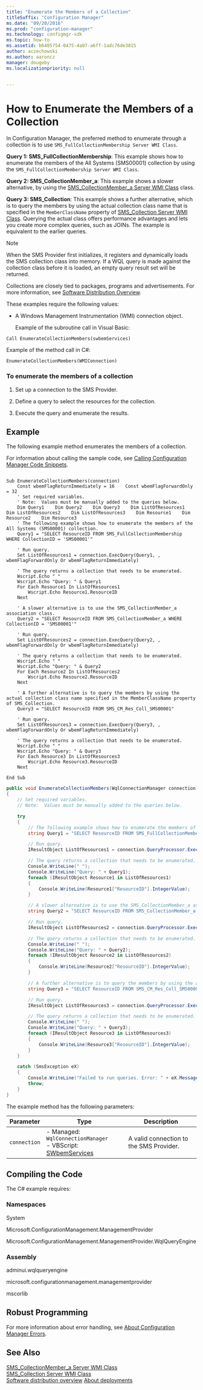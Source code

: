 ```yaml
---
title: "Enumerate the Members of a Collection"
titleSuffix: "Configuration Manager"
ms.date: "09/20/2016"
ms.prod: "configuration-manager"
ms.technology: configmgr-sdk
ms.topic: how-to
ms.assetid: b6405754-0475-4a07-a6ff-1adc76de3815
author: aczechowski
ms.author: aaroncz
manager: dougeby
ms.localizationpriority: null


---
```

# How to Enumerate the Members of a Collection
In Configuration Manager, the preferred method to enumerate through a collection is to use `SMS_FullCollectionMembership Server WMI Class`.  

 **Query 1: SMS_FullCollectionMembership**: This example shows how to enumerate the members of the All Systems (SMS00001) collection by using the `SMS_FullCollectionMembership Server WMI Class`.  

 **Query 2: SMS_CollectionMember_a**: This example shows a slower alternative, by using the [SMS_CollectionMember_a Server WMI Class](../../../../develop/reference/core/clients/collections/sms_collectionmember_a-server-wmi-class.md) class.  

 **Query 3: SMS_Collection**: This example shows a further alternative, which is to query the members by using the actual collection class name that is specified in the `MemberClassName` property of [SMS_Collection Server WMI Class](../../../../develop/reference/core/clients/collections/sms_collection-server-wmi-class.md). Querying the actual class offers performance advantages and lets you create more complex queries, such as JOINs. The example is equivalent to the earlier queries.  

> [!NOTE]
>  When the SMS Provider first initializes, it registers and dynamically loads the SMS collection class into memory. If a WQL query is made against the collection class before it is loaded, an empty query result set will be returned.  

 Collections are closely tied to packages, programs and advertisements. For more information, see [Software Distribution Overview](../../../../develop/core/servers/configure/software-distribution-overview.md).  

 These examples require the following values:  

- A Windows Management Instrumentation (WMI) connection object.  

  Example of the subroutine call in Visual Basic:  

```  
Call EnumerateCollectionMembers(swbemServices)  
```  

 Example of the method call in C#:  

```  
EnumerateCollectionMembers(WMIConnection)  
```  

### To enumerate the members of a collection  

1.  Set up a connection to the SMS Provider.  

2.  Define a query to select the resources for the collection.  

3.  Execute the query and enumerate the results.  

## Example  
 The following example method enumerates the members of a collection.  

 For information about calling the sample code, see [Calling Configuration Manager Code Snippets](../../../../develop/core/understand/calling-code-snippets.md).  

```vbs  

Sub EnumerateCollectionMembers(connection)  
    Const wbemFlagReturnImmediately = 16    Const wbemFlagForwardOnly = 32  
    ' Set required variables.  
    ' Note:  Values must be manually added to the queries below.  
    Dim Query1    Dim Query2    Dim Query3    Dim ListOfResources1    Dim ListOfResources2    Dim ListOfResources3    Dim Resource1    Dim Resource2    Dim Resource3  
    ' The following example shows how to enumerate the members of the All Systems (SMS00001) collection.  
    Query1 = "SELECT ResourceID FROM SMS_FullCollectionMembership WHERE CollectionID = 'SMS00001'"   

    ' Run query.  
    Set ListOfResources1 = connection.ExecQuery(Query1, , wbemFlagForwardOnly Or wbemFlagReturnImmediately)  

    ' The query returns a collection that needs to be enumerated.  
    Wscript.Echo " "  
    Wscript.Echo "Query: " & Query1  
    For Each Resource1 In ListOfResources1       
        Wscript.Echo Resource1.ResourceID     
    Next  

    ' A slower alternative is to use the SMS_CollectionMember_a association class.  
    Query2 = "SELECT ResourceID FROM SMS_CollectionMember_a WHERE CollectionID = 'SMS00001'"   

    ' Run query.  
    Set ListOfResources2 = connection.ExecQuery(Query2, , wbemFlagForwardOnly Or wbemFlagReturnImmediately)  

    ' The query returns a collection that needs to be enumerated.  
    Wscript.Echo " "  
    Wscript.Echo "Query: " & Query2  
    For Each Resource2 In ListOfResources2       
        Wscript.Echo Resource2.ResourceID     
    Next  

    ' A further alternative is to query the members by using the actual collection class name specified in the MemberClassName property of SMS_Collection.   
    Query3 = "SELECT ResourceID FROM SMS_CM_Res_Coll_SMS00001"   

    ' Run query.  
    Set ListOfResources3 = connection.ExecQuery(Query3, , wbemFlagForwardOnly Or wbemFlagReturnImmediately)  

    ' The query returns a collection that needs to be enumerated.  
    Wscript.Echo " "  
    Wscript.Echo "Query: " & Query3  
    For Each Resource3 In ListOfResources3       
        Wscript.Echo Resource3.ResourceID     
    Next  

End Sub  
```  

```c#  
public void EnumerateCollectionMembers(WqlConnectionManager connection)  
{  
    // Set required variables.  
    // Note:  Values must be manually added to the queries below.  

    try  
    {  
        // The following example shows how to enumerate the members of the All Systems (SMS00001) collection.  
        string Query1 = "SELECT ResourceID FROM SMS_FullCollectionMembership WHERE CollectionID = 'SMS00001'";  

        // Run query.  
        IResultObject ListOfResources1 = connection.QueryProcessor.ExecuteQuery(Query1);  

        // The query returns a collection that needs to be enumerated.  
        Console.WriteLine(" ");  
        Console.WriteLine("Query: " + Query1);  
        foreach (IResultObject Resource1 in ListOfResources1)  
        {  
            Console.WriteLine(Resource1["ResourceID"].IntegerValue);  
        }  

        // A slower alternative is to use the SMS_CollectionMember_a association class.  
        string Query2 = "SELECT ResourceID FROM SMS_CollectionMember_a WHERE CollectionID = 'SMS00001'";  

        // Run query.  
        IResultObject ListOfResources2 = connection.QueryProcessor.ExecuteQuery(Query2);  

        // The query returns a collection that needs to be enumerated.  
        Console.WriteLine(" ");  
        Console.WriteLine("Query: " + Query2);  
        foreach (IResultObject Resource2 in ListOfResources2)  
        {  
            Console.WriteLine(Resource2["ResourceID"].IntegerValue);  
        }  

        // A further alternative is to query the members by using the actual collection class name specified in the MemberClassName property of SMS_Collection.  
        string Query3 = "SELECT ResourceID FROM SMS_CM_Res_Coll_SMS00001";  

        // Run query.  
        IResultObject ListOfResources3 = connection.QueryProcessor.ExecuteQuery(Query3);  

        // The query returns a collection that needs to be enumerated.  
        Console.WriteLine(" ");  
        Console.WriteLine("Query: " + Query3);  
        foreach (IResultObject Resource3 in ListOfResources3)  
        {  
            Console.WriteLine(Resource3["ResourceID"].IntegerValue);  
        }  
    }  

    catch (SmsException eX)  
    {  
        Console.WriteLine("Failed to run queries. Error: " + eX.Message);  
        throw;  
    }  
}  
```  

 The example method has the following parameters:  

|Parameter|Type|Description|  
|---------------|----------|-----------------|  
|`connection`|-   Managed: `WqlConnectionManager`<br />-   VBScript: [SWbemServices](/windows/win32/wmisdk/swbemservices)|A valid connection to the SMS Provider.|  

## Compiling the Code  
 The C# example requires:  

### Namespaces  
 System  

 Microsoft.ConfigurationManagement.ManagementProvider  

 Microsoft.ConfigurationManagement.ManagementProvider.WqlQueryEngine  

### Assembly  
 adminui.wqlqueryengine  

 microsoft.configurationmanagement.managementprovider  

 mscorlib  

## Robust Programming  
 For more information about error handling, see [About Configuration Manager Errors](../../../../develop/core/understand/about-configuration-manager-errors.md).  

## See Also  
 [SMS_CollectionMember_a Server WMI Class](../../../../develop/reference/core/clients/collections/sms_collectionmember_a-server-wmi-class.md)   
 [SMS_Collection Server WMI Class](../../../../develop/reference/core/clients/collections/sms_collection-server-wmi-class.md)   
 [Software distribution overview](../../servers/configure/software-distribution-overview.md)
 [About deployments](../../servers/configure/about-software-distribution-deployments.md)
